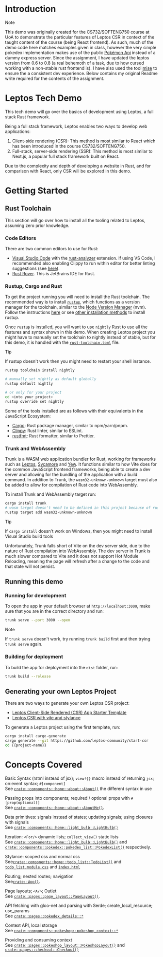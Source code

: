 # Introduction

> [!NOTE]
> This demo was originally created for the CS732/SOFTENG750 course at UoA to demonstrate the particular features of Leptos CSR
> in context of the taught content of the course (being React frontend). As such, much of the demo code here matches
> examples given in class, however the very simple pokedex implementation makes use of the public
> [Pokémon Api](https://pokeapi.co) instead of a dummy express server. Since the assignment, I have updated the leptos
> version from 0.6 to 0.8 (a real behemoth of a task, due to how cursed working with a non-stable rust frontend is).
> I have also used the tool [mise](https://mise.jdx.dev) to ensure the a consistent dev experience. Below contains my
> original Readme write required for the contents of the assignment.

# Leptos Tech Demo

This tech demo will go over the basics of development using Leptos, a full stack Rust framework.

Being a full stack framework, Leptos enables two ways to develop web applications:

1. Client-side rendering (CSR): This method is most similar to React which has been introduced in the course CS732/SOFTENG750.
2. Full-stack, server-side rendering (SSR): This method is most similar to Next.js, a popular full stack framework built on React.

Due to the complexity and depth of developing a website in Rust, and for comparison with React, only CSR will be explored in this demo.

# Getting Started

## Rust Toolchain

This section will go over how to install all the tooling related to Leptos, assuming zero prior knowledge.

### Code Editors

There are two common editors to use for Rust:

- [Visual Studio Code](https://code.visualstudio.com) with the [rust-analyzer](https://marketplace.visualstudio.com/items?itemName=rust-lang.rust-analyzer) extension. If using VS Code, I recommended also enabling Clippy to run within editor for better linting suggestions (see [here](https://code.visualstudio.com/docs/languages/rust#_linting)).
- [Rust Rover](https://www.jetbrains.com/rust/). This is JetBrains IDE for Rust.

### Rustup, Cargo and Rust

To get the project running you will need to install the Rust toolchain. The recommended way is to install [`rustup`](https://rustup.rs), which functions as a version manager for the toolchain, similar to the [Node Version Manager](https://github.com/nvm-sh/nvm) (nvm). Follow the instructions [here](https://rustup.rs) or see [other installation methods](https://rust-lang.github.io/rustup/installation/other.html#using-a-package-manager) to install rustup.

Once `rustup` is installed, you will want to use `nightly` Rust to use all the features and syntax shown in this demo. When creating Leptos project you might have to manually set the toolchain to nightly instead of stable, but for this demo, it is handled with the [`rust-toolchain.toml`](./rust-toolchain.toml) file.

> [!TIP]
> If rustup doesn't work then you might need to restart your shell instance.

```sh
rustup toolchain install nightly

# manually set nightly as default globally
rustup default nightly

# or only for your project
cd <into your project>
rustup override set nightly
```

Some of the tools installed are as follows with their equivalents in the JavaScript Ecosystem:

- [Cargo](https://github.com/rust-lang/cargo): Rust package manager, similar to npm/yarn/pnpm.
- [Clippy](https://github.com/rust-lang/rust-clippy): Rust linter, similar to ESLint.
- [rustfmt](https://github.com/rust-lang/rustfmt): Rust formatter, similar to Prettier.

### Trunk and WebAssembly

Trunk is a WASM web application bundler for Rust, working for frameworks such as [Leptos](https://leptos.dev), [Sycamore](https://sycamore-rs.netlify.app) and [Yew](https://yew.rs). It functions similar to how Vite does for the common JavaScript frontend frameworks, being able to create a dev server and allowing for the bundling of the application with a build command. In addition to Trunk, the `wasm32-unknown-unknown` target must also be added to allow for compilation of Rust code into WebAssembly.

To install Trunk and WebAssembly target run:

```sh
cargo install trunk
# wasm target doesn't need to be defined in this project because of rust-toolchain.toml
rustup target add wasm32-unknown-unknown
```

> [!TIP]
> If `cargo install` doesn't work on Windows, then you might need to install Visual Studio build tools

Unfortunately, Trunk falls short of Vite on the dev server side, due to the nature of Rust compilation into WebAssembly. The dev server in Trunk is much slower compared to Vite and it does not support Hot Module Reloading, meaning the page will refresh after a change to the code and that state will not persist.

## Running this demo

### Running for development

To open the app in your default browser at `http://localhost:3000`, make sure that you are in the correct directory and run:

```sh
trunk serve --port 3000 --open
```

> [!NOTE]
> If `trunk serve` doesn't work, try running `trunk build` first and then trying `trunk serve` again.

### Building for deployment

To build the app for deployment into the `dist` folder, run:

```sh
trunk build --release
```

## Generating your own Leptos Project

There are two ways to generate your own Leptos CSR project:

- [Leptos Client-Side Rendered (CSR) App Starter Template](https://github.com/leptos-rs/start-trunk)
- [Leptos CSR with vite and stylance](https://github.com/basro/leptos-vite-stylance-starter)

To generate a Leptos project using the first template, run:

```sh
cargo install cargo-generate
cargo generate --git https://github.com/leptos-community/start-csr
cd {{project-name}}
```

# Concepts Covered

Basic Syntax (rstml instead of jsx); `view!{}` macro instead of returning `jsx`; on:event syntax; `#[component]`\
See [`crate::components::home::about::About()`](./src/components/home/about.rs) the different syntax in use

Passing props into components; required / optional props with `#[prop(optional)]`\
See [`crate::components::home::about::AboutMe()`](./src/components/home/about.rs).

Data primitives: signals instead of states; updating signals; using closures with signals\
See [`crate::components::home::light_bulb::LightBulb()`](./src/components/home/light_bulb.rs)

Iteration: `<For/>` dynamic lists; `collect_view()` static lists\
See [`crate::components::home::light_bulb::LightBulb()`](./src/components/home/light_bulb.rs) and
[`crate::components::pokedex::pokedex_list::PokedexList()`](./src/components/pokedex/pokedex_list.rs) respectively.

Stylance: scoped css and normal css\
See[`crate::components::home::todo_list::TodoList()`](./src/components/home/todo_list.rs) and
[`todo_list.module.css`](./src/components/home/todo_list.module.css) and [`index.html`](./index.html)

Routing; nested routes; navigation\
See[`crate::App()`](./src/lib.rs).

Page layouts; `<A/>`; Outlet\
See [`crate::pages::page_layout::PageLayout()`](./src/pages/page_layout.rs).

API fetching with gloo-net and parsing with Serde; create_local_resource; use_params\
See [`crate::pages::pokedex_details::*`](./src/pages/pokedex_details.rs)

Context API, local storage\
See [`crate::components::pokeshop::pokeshop_context::*`](./src/components/pokeshop/pokeshop_context.rs)

Providing and consuming context\
See [`crate::pages::pokeshop_layout::PokeshopLayout()`](./src/pages/pokeshop_layout.rs) and [`crate::pages::checkout::Checkout()`](./src/pages/checkout.rs)
